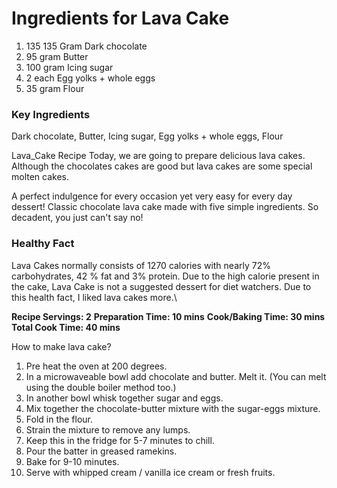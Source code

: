 # Ingredients for Lava Cake
1. 135 135 Gram Dark chocolate
2. 95 gram Butter
3. 100 gram Icing sugar
4. 2 each Egg yolks + whole eggs
5. 35 gram Flour

###  Key Ingredients 
Dark chocolate, Butter, Icing sugar, Egg yolks + whole eggs, Flour

Lava_Cake Recipe 
Today, we are going to prepare delicious lava cakes. Although the chocolates cakes are good but lava cakes are some special molten cakes.

A perfect indulgence for every occasion yet very easy for every day dessert! Classic chocolate lava cake made with five simple ingredients. So decadent, you just can't say no!

### Healthy Fact 
Lava Cakes normally consists of 1270 calories with nearly 72% carbohydrates, 42 % fat and 3% protein. Due to the high calorie present in the cake, Lava Cake is not a suggested dessert for diet watchers.
Due to this health fact, I liked lava cakes more.\

**Recipe Servings: 2**
**Preparation Time: 10 mins**
**Cook/Baking Time: 30 mins**
**Total Cook Time: 40 mins**

How to make lava cake? 

1. Pre heat the oven at 200 degrees.
2. In a microwaveable bowl add chocolate and butter. Melt it. (You can melt using the double boiler method too.)
3. In another bowl whisk together sugar and eggs.
4. Mix together the chocolate-butter mixture with the sugar-eggs mixture.
5. Fold in the flour.
6. Strain the mixture to remove any lumps.
7. Keep this in the fridge for 5-7 minutes to chill.
8. Pour the batter in greased ramekins.
9. Bake for 9-10 minutes.
10. Serve with whipped cream / vanilla ice cream or fresh fruits.